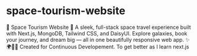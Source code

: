 # space-tourism-website
🌌 Space Tourism Website 🚀 A sleek, full-stack space travel experience built with Next.js, MongoDB, Tailwind CSS, and DaisyUI. Explore galaxies, book your journey, and dream big — all in one beautifully responsive web app. ✨🌍👨‍🚀
Created for Continuous Developement. To get better as I learn next.js



